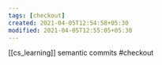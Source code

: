 ```yaml
---
tags: [checkout]
created: 2021-04-05T12:54:58+05:30
modified: 2021-04-05T12:55:05+05:30
---
```

[[cs_learning]]
semantic commits 
#checkout 
